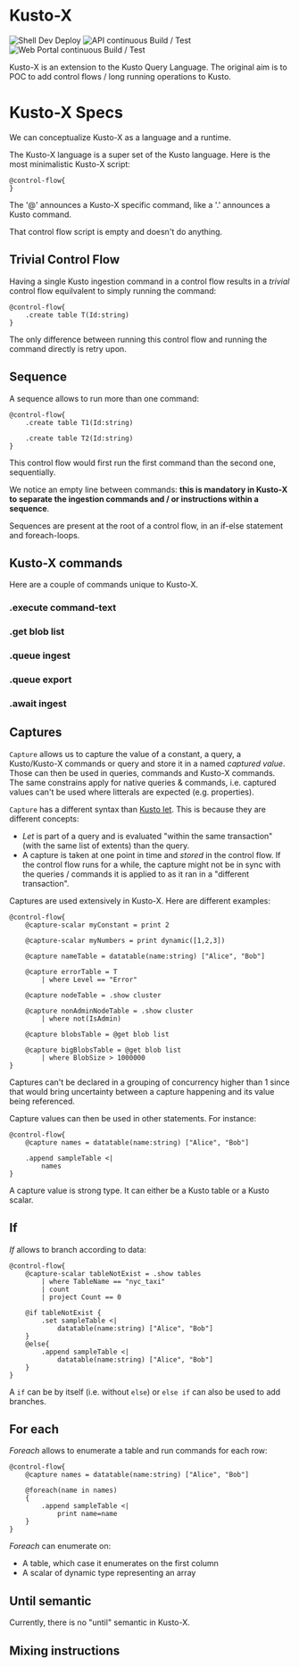 # Kusto-X

![Shell Dev Deploy](https://github.com/vplauzon/kusto-x/workflows/Shell%20Dev%20Deploy/badge.svg)
![API continuous Build / Test](https://github.com/vplauzon/kusto-x/workflows/API%20continuous%20Build%20/%20Test/badge.svg)
![Web Portal continuous Build / Test](https://github.com/vplauzon/kusto-x/workflows/Web%20Portal%20continuous%20Build%20/%20Test/badge.svg)

Kusto-X is an extension to the Kusto Query Language.  The original aim is to POC to add control flows / long running operations to Kusto.

# Kusto-X Specs

We can conceptualize Kusto-X as a language and a runtime.

The Kusto-X language is a super set of the Kusto language.  Here is the most minimalistic Kusto-X script:

```kusto
@control-flow{
}
```

The '@' announces a Kusto-X specific command, like a '.' announces a Kusto command.

That control flow script is empty and doesn't do anything.

## Trivial Control Flow

Having a single Kusto ingestion command in a control flow results in a *trivial* control flow equilvalent to simply running the command:

```kusto
@control-flow{
    .create table T(Id:string)
}
```

The only difference between running this control flow and running the command directly is retry upon.

## Sequence

A sequence allows to run more than one command:

```kusto
@control-flow{
    .create table T1(Id:string)

    .create table T2(Id:string)
}
```

This control flow would first run the first command than the second one, sequentially.

We notice an empty line between commands:  **this is mandatory in Kusto-X to separate the ingestion commands and / or instructions within a sequence**.

Sequences are present at the root of a control flow, in an if-else statement and foreach-loops.

## Kusto-X commands

Here are a couple of commands unique to Kusto-X.

### .execute command-text

### .get blob list

### .queue ingest

### .queue export

### .await ingest

## Captures

`Capture` allows us to capture the value of a constant, a query, a Kusto/Kusto-X commands or query and store it in a named *captured value*.  Those can then be used in queries, commands and Kusto-X commands.  The same constrains apply for native queries & commands, i.e. captured values can't be used where litterals are expected (e.g. properties).

`Capture` has a different syntax than [Kusto let](https://docs.microsoft.com/en-us/azure/data-explorer/kusto/query/letstatement).  This is because they are different concepts:

* *Let* is part of a query and is evaluated "within the same transaction" (with the same list of extents) than the query.
* A capture is taken at one point in time and *stored* in the control flow.  If the control flow runs for a while, the capture might not be in sync with the queries / commands it is applied to as it ran in a "different transaction".

Captures are used extensively in Kusto-X.  Here are different examples:

```kusto
@control-flow{
    @capture-scalar myConstant = print 2

    @capture-scalar myNumbers = print dynamic([1,2,3])

    @capture nameTable = datatable(name:string) ["Alice", "Bob"]

    @capture errorTable = T
        | where Level == "Error"
    
    @capture nodeTable = .show cluster

    @capture nonAdminNodeTable = .show cluster
        | where not(IsAdmin)

    @capture blobsTable = @get blob list

    @capture bigBlobsTable = @get blob list
        | where BlobSize > 1000000
}
```

Captures can't be declared in a grouping of concurrency higher than 1 since that would bring uncertainty between a capture happening and its value being referenced.

Capture values can then be used in other statements.  For instance:

```kusto
@control-flow{
    @capture names = datatable(name:string) ["Alice", "Bob"]

    .append sampleTable <|
        names
}
```

A capture value is strong type.  It can either be a Kusto table or a Kusto scalar.

## If

*If* allows to branch according to data:

```kusto
@control-flow{
    @capture-scalar tableNotExist = .show tables 
        | where TableName == "nyc_taxi"
        | count
        | project Count == 0

    @if tableNotExist {
        .set sampleTable <|
            datatable(name:string) ["Alice", "Bob"]
    }
    @else{
        .append sampleTable <|
            datatable(name:string) ["Alice", "Bob"]
    }
}
```

A `if` can be by itself (i.e. without `else`) or `else if` can also be used to add branches.

## For each

*Foreach* allows to enumerate a table and run commands for each row:

```kusto
@control-flow{
    @capture names = datatable(name:string) ["Alice", "Bob"]

    @foreach(name in names)
    {
        .append sampleTable <|
            print name=name
    }
}
```

*Foreach* can enumerate on:

* A table, which case it enumerates on the first column
* A scalar of dynamic type representing an array

## Until semantic

Currently, there is no "until" semantic in Kusto-X.

## Mixing instructions